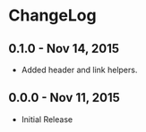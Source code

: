 # ChangeLog #

## 0.1.0 - Nov 14, 2015
* Added header and link helpers.

## 0.0.0 - Nov 11, 2015
* Initial Release
